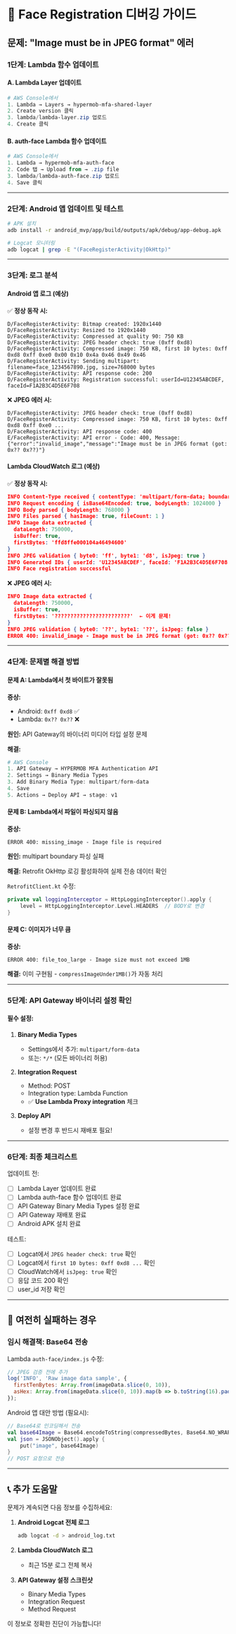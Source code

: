 # 🐛 Face Registration 디버깅 가이드

## 문제: "Image must be in JPEG format" 에러

### 1단계: Lambda 함수 업데이트

#### A. Lambda Layer 업데이트
```powershell
# AWS Console에서
1. Lambda → Layers → hypermob-mfa-shared-layer
2. Create version 클릭
3. lambda/lambda-layer.zip 업로드
4. Create 클릭
```

#### B. auth-face Lambda 함수 업데이트
```powershell
# AWS Console에서
1. Lambda → hypermob-mfa-auth-face
2. Code 탭 → Upload from → .zip file
3. lambda/lambda-auth-face.zip 업로드
4. Save 클릭
```

---

### 2단계: Android 앱 업데이트 및 테스트

```bash
# APK 설치
adb install -r android_mvp/app/build/outputs/apk/debug/app-debug.apk

# Logcat 모니터링
adb logcat | grep -E "(FaceRegisterActivity|OkHttp)"
```

---

### 3단계: 로그 분석

#### Android 앱 로그 (예상)

✅ **정상 동작 시:**
```
D/FaceRegisterActivity: Bitmap created: 1920x1440
D/FaceRegisterActivity: Resized to 1920x1440
D/FaceRegisterActivity: Compressed at quality 90: 750 KB
D/FaceRegisterActivity: JPEG header check: true (0xff 0xd8)
D/FaceRegisterActivity: Compressed image: 750 KB, first 10 bytes: 0xff 0xd8 0xff 0xe0 0x00 0x10 0x4a 0x46 0x49 0x46
D/FaceRegisterActivity: Sending multipart: filename=face_1234567890.jpg, size=768000 bytes
D/FaceRegisterActivity: API response code: 200
D/FaceRegisterActivity: Registration successful: userId=U12345ABCDEF, faceId=F1A2B3C4D5E6F708
```

❌ **JPEG 에러 시:**
```
D/FaceRegisterActivity: JPEG header check: true (0xff 0xd8)
D/FaceRegisterActivity: Compressed image: 750 KB, first 10 bytes: 0xff 0xd8 0xff 0xe0 ...
D/FaceRegisterActivity: API response code: 400
E/FaceRegisterActivity: API error - Code: 400, Message: {"error":"invalid_image","message":"Image must be in JPEG format (got: 0x?? 0x??)"}
```

#### Lambda CloudWatch 로그 (예상)

✅ **정상 동작 시:**
```json
INFO Content-Type received { contentType: 'multipart/form-data; boundary=...' }
INFO Request encoding { isBase64Encoded: true, bodyLength: 1024000 }
INFO Body parsed { bodyLength: 768000 }
INFO Files parsed { hasImage: true, fileCount: 1 }
INFO Image data extracted {
  dataLength: 750000,
  isBuffer: true,
  firstBytes: 'ffd8ffe000104a46494600'
}
INFO JPEG validation { byte0: 'ff', byte1: 'd8', isJpeg: true }
INFO Generated IDs { userId: 'U12345ABCDEF', faceId: 'F1A2B3C4D5E6F708' }
INFO Face registration successful
```

❌ **JPEG 에러 시:**
```json
INFO Image data extracted {
  dataLength: 750000,
  isBuffer: true,
  firstBytes: '????????????????????????'  ← 이게 문제!
}
INFO JPEG validation { byte0: '??', byte1: '??', isJpeg: false }
ERROR 400: invalid_image - Image must be in JPEG format (got: 0x?? 0x??)
```

---

### 4단계: 문제별 해결 방법

#### 문제 A: Lambda에서 첫 바이트가 잘못됨

**증상:**
- Android: `0xff 0xd8` ✅
- Lambda: `0x?? 0x??` ❌

**원인:** API Gateway의 바이너리 미디어 타입 설정 문제

**해결:**
```powershell
# AWS Console
1. API Gateway → HYPERMOB MFA Authentication API
2. Settings → Binary Media Types
3. Add Binary Media Type: multipart/form-data
4. Save
5. Actions → Deploy API → stage: v1
```

#### 문제 B: Lambda에서 파일이 파싱되지 않음

**증상:**
```
ERROR 400: missing_image - Image file is required
```

**원인:** multipart boundary 파싱 실패

**해결:** Retrofit OkHttp 로깅 활성화하여 실제 전송 데이터 확인

`RetrofitClient.kt` 수정:
```kotlin
private val loggingInterceptor = HttpLoggingInterceptor().apply {
    level = HttpLoggingInterceptor.Level.HEADERS  // BODY로 변경
}
```

#### 문제 C: 이미지가 너무 큼

**증상:**
```
ERROR 400: file_too_large - Image size must not exceed 1MB
```

**해결:** 이미 구현됨 - `compressImageUnder1MB()`가 자동 처리

---

### 5단계: API Gateway 바이너리 설정 확인

#### 필수 설정:

1. **Binary Media Types**
   - Settings에서 추가: `multipart/form-data`
   - 또는: `*/*` (모든 바이너리 허용)

2. **Integration Request**
   - Method: POST
   - Integration type: Lambda Function
   - ✅ **Use Lambda Proxy integration** 체크

3. **Deploy API**
   - 설정 변경 후 반드시 재배포 필요!

---

### 6단계: 최종 체크리스트

업데이트 전:
- [ ] Lambda Layer 업데이트 완료
- [ ] Lambda auth-face 함수 업데이트 완료
- [ ] API Gateway Binary Media Types 설정 완료
- [ ] API Gateway 재배포 완료
- [ ] Android APK 설치 완료

테스트:
- [ ] Logcat에서 `JPEG header check: true` 확인
- [ ] Logcat에서 `first 10 bytes: 0xff 0xd8 ...` 확인
- [ ] CloudWatch에서 `isJpeg: true` 확인
- [ ] 응답 코드 200 확인
- [ ] user_id 저장 확인

---

## 🚨 여전히 실패하는 경우

### 임시 해결책: Base64 전송

Lambda `auth-face/index.js` 수정:
```javascript
// JPEG 검증 전에 추가
log('INFO', 'Raw image data sample', {
  firstTenBytes: Array.from(imageData.slice(0, 10)),
  asHex: Array.from(imageData.slice(0, 10)).map(b => b.toString(16).padStart(2, '0')).join(' ')
});
```

Android 앱 대안 방법 (필요시):
```kotlin
// Base64로 인코딩해서 전송
val base64Image = Base64.encodeToString(compressedBytes, Base64.NO_WRAP)
val json = JSONObject().apply {
    put("image", base64Image)
}
// POST 요청으로 전송
```

---

## 📞 추가 도움말

문제가 계속되면 다음 정보를 수집하세요:

1. **Android Logcat 전체 로그**
   ```bash
   adb logcat -d > android_log.txt
   ```

2. **Lambda CloudWatch 로그**
   - 최근 15분 로그 전체 복사

3. **API Gateway 설정 스크린샷**
   - Binary Media Types
   - Integration Request
   - Method Request

이 정보로 정확한 진단이 가능합니다!
